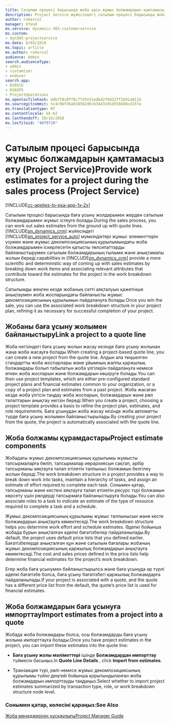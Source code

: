 ```yaml
---
title: Сатылым процесі барысында жоба үшін жұмыс болжамдарын қамтамасыз ету
description: Project Service жүйесіндегі сатылым процесі барысында жобаның жұмыс болжамдарын беру жолы
author: ruhercul
manager: kfend
ms.service: dynamics-365-customerservice
ms.custom:
- dyn365-projectservice
ms.date: 8/03/2018
ms.topic: article
ms.author: ruhercul
audience: Admin
search.audienceType:
- admin
- customizer
- enduser
search.app:
- D365CE
- D365PS
- ProjectOperations
ms.openlocfilehash: ddb7f8c0ff8c7fd7e51edb42f9d227f2b91a811b
ms.sourcegitcommit: 5c4c9bf3ba018562d6cb3443c01d550489c415fa
ms.translationtype: HT
ms.contentlocale: kk-KZ
ms.lasthandoff: 10/16/2020
ms.locfileid: "4079710"
---
```

# <a name="provide-work-estimates-for-a-project-during-the-sales-process-project-service"></a><span data-ttu-id="7fab9-103">Сатылым процесі барысында жұмыс болжамдарын қамтамасыз ету (Project Service)</span><span class="sxs-lookup"><span data-stu-id="7fab9-103">Provide work estimates for a project during the sales process (Project Service)</span></span>

[!INCLUDE[cc-applies-to-psa-app-1x-2x](../includes/cc-applies-to-psa-app-1x-2x.md)]

<span data-ttu-id="7fab9-104">Сатылым процесі барысында баға ұсыну жолдарымен жерден сатылым болжамдарымен жұмыс істеуге болады.</span><span class="sxs-lookup"><span data-stu-id="7fab9-104">During the sales process, you can work out sales estimates from the ground up with quote lines.</span></span> [!INCLUDE[pn_dynamics_crm](../includes/pn-dynamics-crm.md)] <span data-ttu-id="7fab9-105">жүйесіндегі [!INCLUDE[pn_project_service_auto](../includes/pn-project-service-auto.md)] мүмкіндіктері жұмыс элементтерін үзумен және жұмыс декомпозициясының құрылымындағы жоба болжамдарымен іскерлесетін қатысты төлсипаттарды байланыстырумен сатылым болжамдарының ғылыми және анықтамалы жолын береді.</span><span class="sxs-lookup"><span data-stu-id="7fab9-105">capabilities in [!INCLUDE[pn_dynamics_crm](../includes/pn-dynamics-crm.md)] provide a more scientific and deterministic way of coming up with sales estimates by breaking down work items and associating relevant attributes that contribute toward the estimates for the project in the work breakdown structure.</span></span>  
  
 <span data-ttu-id="7fab9-106">Сатылымды жеңген кезде жобаның сәтті аяқталуын қажетінше анықтаумен жоба жоспарындағы байланысты жұмыс декомпозициясының құрылымын пайдалануға болады.</span><span class="sxs-lookup"><span data-stu-id="7fab9-106">Once you win the sale, you can use the associated work breakdown structure in your project plan, refining it as necessary for successful completion of your project.</span></span>  
  
## <a name="link-a-project-to-a-quote-line"></a><span data-ttu-id="7fab9-107">Жобаны баға ұсыну жолымен байланыстыру</span><span class="sxs-lookup"><span data-stu-id="7fab9-107">Link a project to a quote line</span></span>  
 <span data-ttu-id="7fab9-108">Жоба негізіндегі баға ұсыну жолын жасау кезінде баға ұсыну жолынан жаңа жоба жасауға болады.</span><span class="sxs-lookup"><span data-stu-id="7fab9-108">When creating a project-based quote line, you can create a new project from the quote line.</span></span> <span data-ttu-id="7fab9-109">Алдын ала теңшелген стандартты жоба жоспарлары және ұйымның жалпы қаржылық болжамдары болып табылатын жоба үлгілерін пайдалануға немесе өткен жоба жоспарын және болжамдарын көшіруге болады.</span><span class="sxs-lookup"><span data-stu-id="7fab9-109">You can then use project templates, which are either pre-configured standard project plans and financial estimates common to your organization, or a copy of a project plan and estimates from a past project.</span></span> <span data-ttu-id="7fab9-110">Жоба жасаған кезде жоба үлгісін таңдау жоба жоспарын, болжамдарын және рөл талаптарын анықтау негізін береді.</span><span class="sxs-lookup"><span data-stu-id="7fab9-110">When you create a project, choosing a project template provides a basis to refine the project plan, estimates, and role requirements.</span></span> <span data-ttu-id="7fab9-111">Баға ұсынудан жоба жасау кезінде жоба автоматты түрде баға ұсыну жолымен байланыстырылады.</span><span class="sxs-lookup"><span data-stu-id="7fab9-111">By creating your project from the quote, the project is automatically associated with the quote line.</span></span>  
  
## <a name="project-estimate-components"></a><span data-ttu-id="7fab9-112">Жоба болжамы құрамдастары</span><span class="sxs-lookup"><span data-stu-id="7fab9-112">Project estimate components</span></span>  
 <span data-ttu-id="7fab9-113">Жобадағы жұмыс декомпозициясының құрылымы жұмысты тапсырмаларға бөліп, тапсырмалар иерархиясын сақтап, әрбір тапсырманы аяқтауға талап етілетін талпыныс болжамын белгілеу жолын береді.</span><span class="sxs-lookup"><span data-stu-id="7fab9-113">The work breakdown structure in a project provides a way to break down work into tasks, maintain a hierarchy of tasks, and assign an estimate of effort required to complete each task.</span></span> <span data-ttu-id="7fab9-114">Сонымен қатар, тапсырманы және кестені аяқтауға талап етілетін ресурс түрі болжамын көрсету үшін рөлдерді тапсырмаға байланыстыруға болады.</span><span class="sxs-lookup"><span data-stu-id="7fab9-114">You can also associate roles to a task to indicate an estimate of the type of resource required to complete a task and a schedule.</span></span>  
  
 <span data-ttu-id="7fab9-115">Жұмыс декомпозициясының құрылымы жұмыс талпынысын және кесте болжамдарын анықтауға көмектеседі.</span><span class="sxs-lookup"><span data-stu-id="7fab9-115">The work breakdown structure helps you determine work effort and schedule estimates.</span></span> <span data-ttu-id="7fab9-116">Әдепкі бойынша жобада бұрын анықталған әдепкі бағатізбелер пайдаланылады.</span><span class="sxs-lookup"><span data-stu-id="7fab9-116">By default, the project uses default price lists that you defined earlier.</span></span> <span data-ttu-id="7fab9-117">Бағатізбелерде анықталған құн және сатылым бағалары жобаның жұмыс декомпозициясының қаржылық болжамдарын анықтауға көмектеседі.</span><span class="sxs-lookup"><span data-stu-id="7fab9-117">The cost and sales prices defined in the price lists help determine financial estimates for the project’s work breakdown.</span></span>  
  
 <span data-ttu-id="7fab9-118">Егер жоба баға ұсынумен байланыстырылса және баға ұсынуда әр түрлі әдепкі бағатізбе болса, баға ұсыну бағатізбегі қаржылық болжамдарға пайдаланылады.</span><span class="sxs-lookup"><span data-stu-id="7fab9-118">If your project is associated with a quote, and the quote has a different price list from the default, the quote’s price list is used for financial estimates.</span></span>  
  
## <a name="import-estimates-from-a-project-into-a-quote"></a><span data-ttu-id="7fab9-119">Жоба болжамдарын баға ұсынуға импорттау</span><span class="sxs-lookup"><span data-stu-id="7fab9-119">Import estimates from a project into a quote</span></span>  
 <span data-ttu-id="7fab9-120">Жобада жоба болжамдары болса, осы болжамдарды баға ұсыну жолына импорттауға болады:</span><span class="sxs-lookup"><span data-stu-id="7fab9-120">Once you have project estimates in the project, you can import these estimates into the quote line:</span></span>  
  
-   <span data-ttu-id="7fab9-121">**Баға ұсыну жолы мәліметтері** ішінде **Болжамдардан импорттау** түймесін басыңыз.</span><span class="sxs-lookup"><span data-stu-id="7fab9-121">In **Quote Line Details** , click **Import from estimates**.</span></span> 

-   <span data-ttu-id="7fab9-122">Транзакция түрі, рөлі немесе жұмыс декомпозициясының құрылымы түйіні деңгейі бойынша қорытындыланған жоба болжамдарын импорттауды таңдаңыз.</span><span class="sxs-lookup"><span data-stu-id="7fab9-122">Select whether to import project estimates summarized by transaction type, role, or work breakdown structure node level.</span></span>  
  
### <a name="see-also"></a><span data-ttu-id="7fab9-123">Сонымен қатар, келесіні қараңыз:</span><span class="sxs-lookup"><span data-stu-id="7fab9-123">See Also</span></span>  
 [<span data-ttu-id="7fab9-124">Жоба менеджерінің нұсқаулығы</span><span class="sxs-lookup"><span data-stu-id="7fab9-124">Project Manager Guide</span></span>](../psa/project-manager-guide.md)
